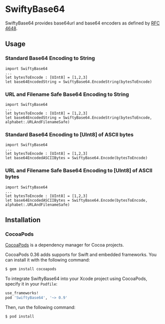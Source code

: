 # SwiftyBase64
SwiftyBase64 provides base64url and base64 encoders as defined by
[RFC 4648](https://tools.ietf.org/html/rfc4648).

## Usage

### Standard Base64 Encoding to String
    
    import SwiftyBase64
    ...
    let bytesToEncode : [UInt8] = [1,2,3]
    let base64EncodedString = SwiftyBase64.EncodeString(bytesToEncode)
    
### URL and Filename Safe Base64 Encoding to String

    import SwiftyBase64
    ...
    let bytesToEncode : [UInt8] = [1,2,3]
    let base64EncodedString = SwiftyBase64.EncodeString(bytesToEncode, alphabet:.URLAndFilenameSafe)

### Standard Base64 Encoding to [UInt8] of ASCII bytes
    
    import SwiftyBase64
    ...
    let bytesToEncode : [UInt8] = [1,2,3]
    let base64EncodedASCIIBytes = SwiftyBase64.Encode(bytesToEncode)
    
### URL and Filename Safe Base64 Encoding to [UInt8] of ASCII bytes

    import SwiftyBase64
    ...
    let bytesToEncode : [UInt8] = [1,2,3]
    let base64EncodedASCIIBytes = SwiftyBase64.Encode(bytesToEncode, alphabet:.URLAndFilenameSafe)


## Installation

### CocoaPods

[CocoaPods](http://cocoapods.org) is a dependency manager for Cocoa projects.

CocoaPods 0.36 adds supports for Swift and embedded frameworks. You can install it with the following command:

```bash
$ gem install cocoapods
```

To integrate SwiftyBase64 into your Xcode project using CocoaPods, specify it in your `Podfile`:

```ruby
use_frameworks!
pod 'SwiftyBase64', '~> 0.9'
```

Then, run the following command:

```bash
$ pod install
```
